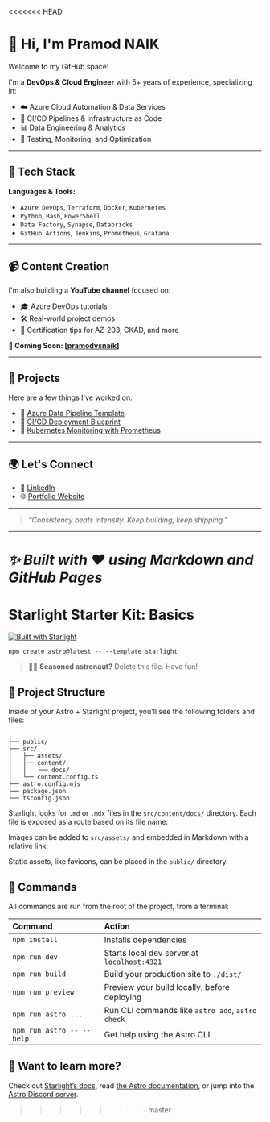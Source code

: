 <<<<<<< HEAD
# 👋 Hi, I'm Pramod NAIK

Welcome to my GitHub space!

I'm a **DevOps & Cloud Engineer** with 5+ years of experience, specializing in:

- ☁️ Azure Cloud Automation & Data Services  
- 🔄 CI/CD Pipelines & Infrastructure as Code  
- 📊 Data Engineering & Analytics  
- 🧪 Testing, Monitoring, and Optimization

---

## 🔧 Tech Stack

**Languages & Tools:**
- `Azure DevOps`, `Terraform`, `Docker`, `Kubernetes`
- `Python`, `Bash`, `PowerShell`
- `Data Factory`, `Synapse`, `Databricks`
- `GitHub Actions`, `Jenkins`, `Prometheus`, `Grafana`

---

## 📹 Content Creation

I'm also building a **YouTube channel** focused on:
- 🎓 Azure DevOps tutorials
- 🛠 Real-world project demos
- 🎯 Certification tips for AZ-203, CKAD, and more

**🎥 Coming Soon: [[pramodvsnaik](https://www.youtube.com/@pramodvsnaik)]**

---

## 💼 Projects

Here are a few things I've worked on:
- 🧩 [Azure Data Pipeline Template](#)
- 🚀 [CI/CD Deployment Blueprint](#)
- 📘 [Kubernetes Monitoring with Prometheus](#)

---

## 🌍 Let's Connect

- 💼 [LinkedIn](http://linkedin.com/in/pramodvsnaik/)
- 🌐 [Portfolio Website](https://pramodvsnaik.github.io/devops/)

---

> _“Consistency beats intensity. Keep building, keep shipping.”_

---

_✨ Built with ❤️ using Markdown and GitHub Pages_
=======
# Starlight Starter Kit: Basics

[![Built with Starlight](https://astro.badg.es/v2/built-with-starlight/tiny.svg)](https://starlight.astro.build)

```
npm create astro@latest -- --template starlight
```

> 🧑‍🚀 **Seasoned astronaut?** Delete this file. Have fun!

## 🚀 Project Structure

Inside of your Astro + Starlight project, you'll see the following folders and files:

```
.
├── public/
├── src/
│   ├── assets/
│   ├── content/
│   │   └── docs/
│   └── content.config.ts
├── astro.config.mjs
├── package.json
└── tsconfig.json
```

Starlight looks for `.md` or `.mdx` files in the `src/content/docs/` directory. Each file is exposed as a route based on its file name.

Images can be added to `src/assets/` and embedded in Markdown with a relative link.

Static assets, like favicons, can be placed in the `public/` directory.

## 🧞 Commands

All commands are run from the root of the project, from a terminal:

| Command                   | Action                                           |
| :------------------------ | :----------------------------------------------- |
| `npm install`             | Installs dependencies                            |
| `npm run dev`             | Starts local dev server at `localhost:4321`      |
| `npm run build`           | Build your production site to `./dist/`          |
| `npm run preview`         | Preview your build locally, before deploying     |
| `npm run astro ...`       | Run CLI commands like `astro add`, `astro check` |
| `npm run astro -- --help` | Get help using the Astro CLI                     |

## 👀 Want to learn more?

Check out [Starlight’s docs](https://starlight.astro.build/), read [the Astro documentation](https://docs.astro.build), or jump into the [Astro Discord server](https://astro.build/chat).
>>>>>>> master
